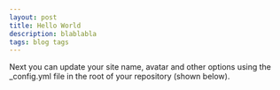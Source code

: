 ```yaml
---
layout: post
title: Hello World
description: blablabla
tags: blog tags
---
```


Next you can update your site name, avatar and other options using the \_config.yml file in the root of your repository (shown below).

